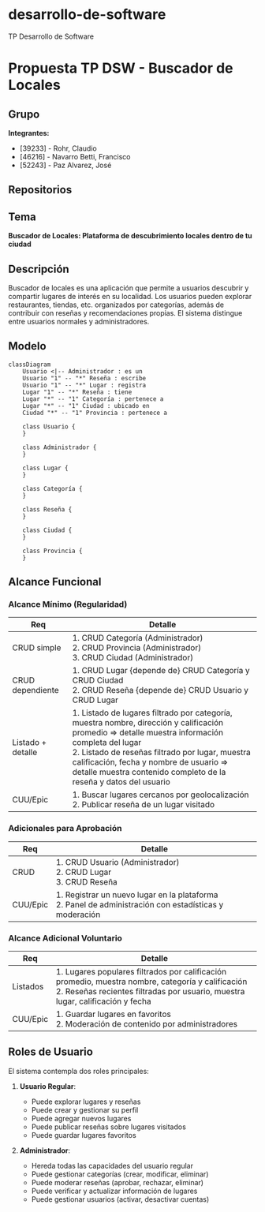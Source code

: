 # desarrollo-de-software
TP Desarrollo de Software
# Propuesta TP DSW - Buscador de Locales

## Grupo
**Integrantes:**
- [39233] - Rohr, Claudio
- [46216] - Navarro Betti, Francisco
- [52243] - Paz Alvarez, José

## Repositorios


## Tema
**Buscador de Locales: Plataforma de descubrimiento locales dentro de tu ciudad**

## Descripción
Buscador de locales es una aplicación que permite a usuarios descubrir y compartir lugares de interés en su localidad. Los usuarios pueden explorar restaurantes, tiendas, etc. organizados por categorías, además de contribuir con reseñas y recomendaciones propias. El sistema distingue entre usuarios normales y administradores.

## Modelo

```mermaid
classDiagram
    Usuario <|-- Administrador : es un
    Usuario "1" -- "*" Reseña : escribe
    Usuario "1" -- "*" Lugar : registra
    Lugar "1" -- "*" Reseña : tiene
    Lugar "*" -- "1" Categoría : pertenece a
    Lugar "*" -- "1" Ciudad : ubicado en
    Ciudad "*" -- "1" Provincia : pertenece a
    
    class Usuario {
    }
    
    class Administrador {
    }
    
    class Lugar {
    }
    
    class Categoría {
    }
    
    class Reseña {
    }
    
    class Ciudad {
    }
    
    class Provincia {
    }
```


## Alcance Funcional

### Alcance Mínimo (Regularidad)

| Req | Detalle |
|-----|---------|
| CRUD simple | 1. CRUD Categoría (Administrador)<br>2. CRUD Provincia (Administrador)<br>3. CRUD Ciudad (Administrador) |
| CRUD dependiente | 1. CRUD Lugar {depende de} CRUD Categoría y CRUD Ciudad<br>2. CRUD Reseña {depende de} CRUD Usuario y CRUD Lugar |
| Listado + detalle | 1. Listado de lugares filtrado por categoría, muestra nombre, dirección y calificación promedio => detalle muestra información completa del lugar<br>2. Listado de reseñas filtrado por lugar, muestra calificación, fecha y nombre de usuario => detalle muestra contenido completo de la reseña y datos del usuario |
| CUU/Epic | 1. Buscar lugares cercanos por geolocalización<br>2. Publicar reseña de un lugar visitado |

### Adicionales para Aprobación

| Req | Detalle |
|-----|---------|
| CRUD | 1.  CRUD Usuario (Administrador)<br>2. CRUD Lugar<br>3. CRUD Reseña<br> |
| CUU/Epic | 1. Registrar un nuevo lugar en la plataforma<br>2. Panel de administración con estadísticas y moderación |

### Alcance Adicional Voluntario

| Req | Detalle |
|-----|---------|
| Listados | 1. Lugares populares filtrados por calificación promedio, muestra nombre, categoría y calificación<br>2. Reseñas recientes filtradas por usuario, muestra lugar, calificación y fecha<br>|
| CUU/Epic | 1. Guardar lugares en favoritos<br>2. Moderación de contenido por administradores |

## Roles de Usuario

El sistema contempla dos roles principales:

1. **Usuario Regular**:
   - Puede explorar lugares y reseñas
   - Puede crear y gestionar su perfil
   - Puede agregar nuevos lugares
   - Puede publicar reseñas sobre lugares visitados
   - Puede guardar lugares favoritos

2. **Administrador**:
   - Hereda todas las capacidades del usuario regular
   - Puede gestionar categorías (crear, modificar, eliminar)
   - Puede moderar reseñas (aprobar, rechazar, eliminar)
   - Puede verificar y actualizar información de lugares
   - Puede gestionar usuarios (activar, desactivar cuentas)
